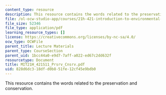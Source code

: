 ```yaml
---
content_type: resource
description: This resource contains the words related to the preservation and conservation.
file: /ol-ocw-studio-app/courses/21h-421-introduction-to-environmental-history-spring-2011/828d6dc318dfd0b851fe12cf45e9bdb0_MIT21H_421S11_Prsrv_Cnsrv.pdf
file_size: 52346
file_type: application/pdf
learning_resource_types: []
license: https://creativecommons.org/licenses/by-nc-sa/4.0/
ocw_type: OCWFile
parent_title: Lecture Materials
parent_type: CourseSection
parent_uid: 1bcc44a0-e9d7-7aff-a022-ed67c2dd632f
resourcetype: Document
title: MIT21H_421S11_Prsrv_Cnsrv.pdf
uid: 828d6dc3-18df-d0b8-51fe-12cf45e9bdb0
---
```

This resource contains the words related to the preservation and conservation.